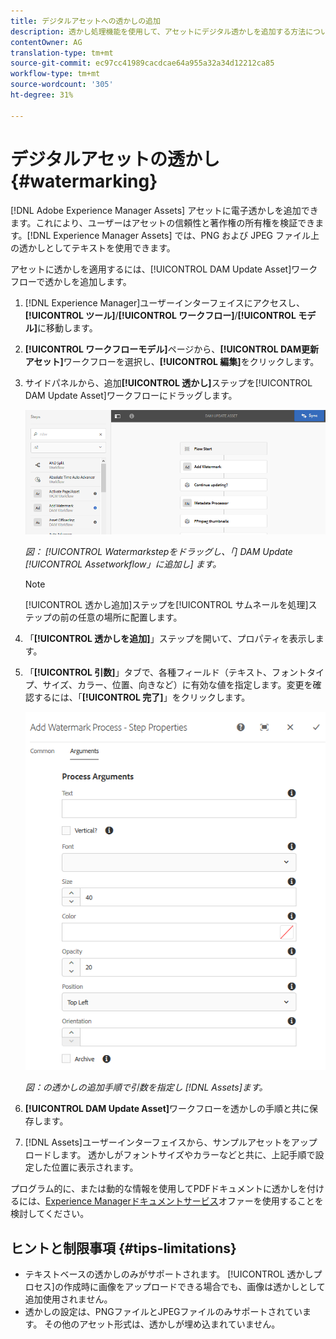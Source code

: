 ```yaml
---
title: デジタルアセットへの透かしの追加
description: 透かし処理機能を使用して、アセットにデジタル透かしを追加する方法について説明します。
contentOwner: AG
translation-type: tm+mt
source-git-commit: ec97cc41989cacdcae64a955a32a34d12212ca85
workflow-type: tm+mt
source-wordcount: '305'
ht-degree: 31%

---
```



# デジタルアセットの透かし{#watermarking}

[!DNL Adobe Experience Manager Assets] アセットに電子透かしを追加できます。これにより、ユーザーはアセットの信頼性と著作権の所有権を検証できます。[!DNL Experience Manager Assets] では、PNG および JPEG ファイル上の透かしとしてテキストを使用できます。

アセットに透かしを適用するには、[!UICONTROL DAM Update Asset]ワークフローで透かしを追加します。

1. [!DNL Experience Manager]ユーザーインターフェイスにアクセスし、**[!UICONTROL ツール]**/**[!UICONTROL ワークフロー]**/**[!UICONTROL モデル]**&#x200B;に移動します。
1. **[!UICONTROL ワークフローモデル]**&#x200B;ページから、**[!UICONTROL DAM更新アセット]**&#x200B;ワークフローを選択し、**[!UICONTROL 編集]**&#x200B;をクリックします。

1. サイドパネルから、追加&#x200B;**[!UICONTROL 透かし]**&#x200B;ステップを[!UICONTROL DAM Update Asset]ワークフローにドラッグします。

   ![Watermarkstepをドラッグし、 [!UICONTROL 追加] DAM Update   Assetworkflowに追加します。](assets/add_watermark_step_aem_assets.png)

   *図： [!UICONTROL Watermarkstepをドラッグし、「] DAM Update  [!UICONTROL Assetworkflow」に追加し] ます。*

   >[!NOTE]
   >
   >[!UICONTROL 透かし追加]ステップを[!UICONTROL サムネールを処理]ステップの前の任意の場所に配置します。

1. 「**[!UICONTROL 透かしを追加]**」ステップを開いて、プロパティを表示します。
1. 「**[!UICONTROL 引数]**」タブで、各種フィールド（テキスト、フォントタイプ、サイズ、カラー、位置、向きなど）に有効な値を指定します。変更を確認するには、「**[!UICONTROL 完了]**」をクリックします。

   ![ における「透かしを追加」ステップの引数の指定[!DNL Assets]](assets/arguments_add_watermark_aem_assets.png)

   *図：の透かしの追加手順で引数を指定し [!DNL Assets]ます。*

1. **[!UICONTROL DAM Update Asset]**&#x200B;ワークフローを透かしの手順と共に保存します。
1. [!DNL Assets]ユーザーインターフェイスから、サンプルアセットをアップロードします。 透かしがフォントサイズやカラーなどと共に、上記手順で設定した位置に表示されます。

プログラム的に、または動的な情報を使用してPDFドキュメントに透かしを付けるには、[Experience Managerドキュメントサービス](/help/forms/using/overview-aem-document-services.md)オファーを使用することを検討してください。

## ヒントと制限事項 {#tips-limitations}

* テキストベースの透かしのみがサポートされます。 [!UICONTROL 透かしプロセス]の作成時に画像をアップロードできる場合でも、画像は透かしとして追加使用されません。
* 透かしの設定は、PNGファイルとJPEGファイルのみサポートされています。 その他のアセット形式は、透かしが埋め込まれていません。
